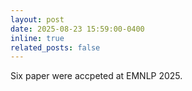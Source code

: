 ```yaml
---
layout: post
date: 2025-08-23 15:59:00-0400
inline: true
related_posts: false
---
```


Six paper were accpeted at EMNLP 2025.
